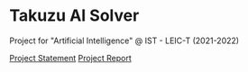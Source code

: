 # Takuzu AI Solver
Project for "Artificial Intelligence" @ IST - LEIC-T (2021-2022)

[Project Statement](docs/enunciado.pdf)
[Project Report](docs/relatorio.pdf)
